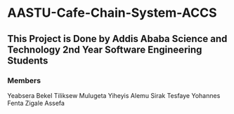 # AASTU-Cafe-Chain-System-ACCS
## This Project is Done by Addis Ababa Science and Technology 2nd Year Software Engineering Students
### Members
Yeabsera Bekel
Tiliksew Mulugeta
Yiheyis Alemu
Sirak Tesfaye
Yohannes Fenta
Zigale Assefa

